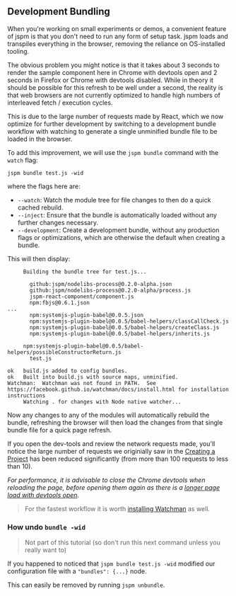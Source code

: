 ## Development Bundling

When you're working on small experiments or demos, a convenient feature of jspm is that you don't need to run any form of setup task.
jspm loads and transpiles everything in the browser, removing the reliance on OS-installed tooling.

The obvious problem you might notice is that it takes about 3 seconds to render the sample component here in Chrome with devtools open and 2 seconds in Firefox or Chrome with devtools disabled.
While in theory it should be possible for this refresh to be well under a second, the reality is that web browsers are not currently optimized to handle high numbers of interleaved fetch / execution cycles.

This is due to the large number of requests made by React, which we now optimize for further development by switching to a development bundle workflow with watching
to generate a single unminified bundle file to be loaded in the browser.

To add this improvement, we will use the `jspm bundle` command with the `watch` flag:

```
jspm bundle test.js -wid
```

where the flags here are:

* `--watch`: Watch the module tree for file changes to then do a quick cached rebuild.
* `--inject`: Ensure that the bundle is automatically loaded without any further changes necessary.
* `--development`: Create a development bundle, without any production flags or optimizations, which
  are otherwise the default when creating a bundle.

This will then display:

```
     Building the bundle tree for test.js...

       github:jspm/nodelibs-process@0.2.0-alpha.json
       github:jspm/nodelibs-process@0.2.0-alpha/process.js
       jspm-react-component/component.js
       npm:fbjs@0.6.1.json
...
       npm:systemjs-plugin-babel@0.0.5.json
       npm:systemjs-plugin-babel@0.0.5/babel-helpers/classCallCheck.js
       npm:systemjs-plugin-babel@0.0.5/babel-helpers/createClass.js
       npm:systemjs-plugin-babel@0.0.5/babel-helpers/inherits.js

     npm:systemjs-plugin-babel@0.0.5/babel-helpers/possibleConstructorReturn.js
       test.js

ok   build.js added to config bundles.
ok   Built into build.js with source maps, unminified.
Watchman:  Watchman was not found in PATH.  See https://facebook.github.io/watchman/docs/install.html for installation instructions
     Watching . for changes with Node native watcher...
```

Now any changes to any of the modules will automatically rebuild the bundle, refreshing the browser
will then load the changes from that single bundle file for a quick page refresh.

If you open the dev-tools and review the network requests made, you'll notice the large number of requests we originially saw in the [Creating a Project](creating-a-project.md) has been reduced significantly (from more than 100 requests to less than 10).

_For performance, it is advisable to close the Chrome devtools when reloading the page, before opening them again as there is a [longer page load with devtools open](https://github.com/systemjs/systemjs/issues/1054)._

> For the fastest workflow it is worth [installing Watchman](https://facebook.github.io/watchman/docs/install.html) as well.

### How undo `bundle -wid`

> Not part of this tutorial (so don't run this next command unless you really want to)

If you happened to noticed that `jspm bundle test.js -wid` modified our configuration file with a `"bundles": {...}` node.

This can easily be removed by running `jspm unbundle`.
